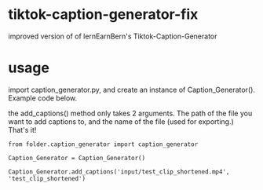 # tiktok-caption-generator-fix
improved version of of lernEarnBern's Tiktok-Caption-Generator

# usage
import caption_generator.py, and create an instance of Caption_Generator(). Example code below.

the add_captions() method only takes 2 arguments. The path of the file you want to add captions to, and the name of the file (used for exporting.) That's it!

```from folder.caption_generator import caption_generator```

```Caption_Generator = Caption_Generator()```

```Caption_Generator.add_captions('input/test_clip_shortened.mp4', 'test_clip_shortened')```
